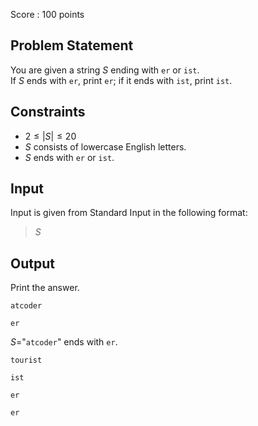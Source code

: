 Score : $100$ points

## Problem Statement

You are given a string $S$ ending with `er` or `ist`.<br>
If $S$ ends with `er`, print `er`; if it ends with `ist`, print `ist`.

## Constraints

- $2 \le |S| \le 20$
- $S$ consists of lowercase English letters.
- $S$ ends with `er` or `ist`.

## Input

Input is given from Standard Input in the following format:

> $S$

## Output

Print the answer.

```input1
atcoder
```

```output1
er
```

$S=$"`atcoder`" ends with `er`.

```input2
tourist
```

```output2
ist
```

```input3
er
```

```output3
er
```